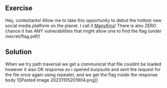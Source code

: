 
## Exercise 

Hey, contestants! Allow me to take this opportunity to debut the hottest new social media platform on the planet. I call it [ManyKins](https://nvstgt.com/ManyKin/index.html)! There is also ZERO chance it has ANY vulnerabilities that might allow one to find the flag (under /secret/flag.pdf)!

## Solution 
When we try path traversal we get a communicat that file couldnt be loaded however it was OK response so i opened burpsuite and sent the request for the file once again using repeater, and we get the flag inside the response body
![[Pasted image 20231105201904.png]]
